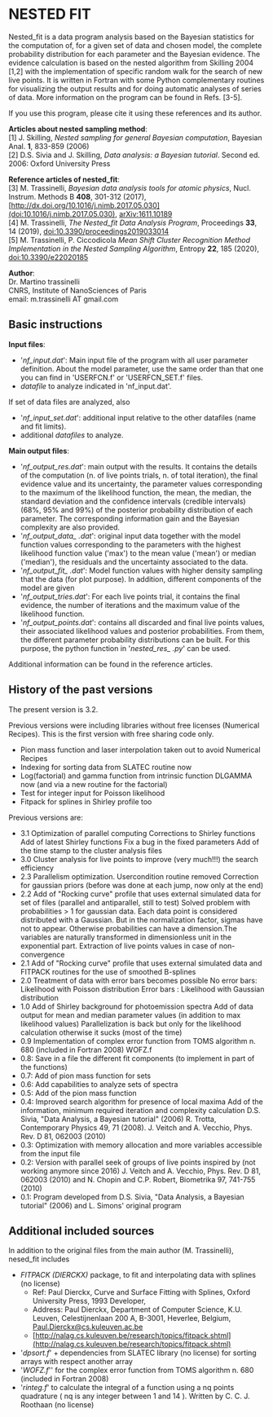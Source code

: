 # NESTED FIT

Nested_fit is a data program analysis based on the Bayesian statistics for the computation of, for a given set of data and chosen model, the complete probability distribution for each parameter and the Bayesian evidence.
The evidence calculation is based on the nested algorithm from Skilling 2004 [1,2] with the implementation of specific random walk for the search of new live points.
It is written in Fortran with some Python complementary routines for visualizing the output results and for doing automatic analyses of series of data.
More information on the program can be found in Refs. [3-5].

If you use this program, please cite it using these references and its author.

**Articles about nested sampling method**:\
[1] J. Skilling, *Nested sampling for general Bayesian computation*, Bayesian Anal. **1**, 833-859 (2006)\
[2] D.S. Sivia and J. Skilling, *Data analysis: a Bayesian tutorial*. Second ed. 2006: Oxford University Press

**Reference articles of nested_fit**:\
[3] M. Trassinelli, *Bayesian data analysis tools for atomic physics*, Nucl. Instrum. Methods B **408**, 301-312 (2017),
[http://dx.doi.org/10.1016/j.nimb.2017.05.030](doi:10.1016/j.nimb.2017.05.030),  [	arXiv:1611.10189](https://arxiv.org/abs/1611.10189)\
[4] M. Trassinelli, *The Nested_fit Data Analysis Program*, Proceedings **33**, 14 (2019), [doi:10.3390/proceedings2019033014](https://doi.org/10.3390/proceedings2019033014)\
[5] M. Trassinelli, P. Ciccodicola *Mean Shift Cluster Recognition Method Implementation in the Nested Sampling Algorithm*, Entropy **22**, 185 (2020), [doi:10.3390/e22020185](https://doi.org/10.3390/e22020185)

**Author**:\
Dr. Martino trassinelli\
CNRS, Institute of NanoSciences of Paris\
email: m.trassinelli AT gmail.com

## Basic instructions

**Input files**:
- '*nf_input.dat*': Main input file of the program with all user parameter definition.
About the model parameter, use the same order than that one you can find in 'USERFCN.f' or 'USERFCN_SET.f' files.
- *datafile* to analyze indicated in 'nf_input.dat'.

If set of data files are analyzed, also
- '*nf_input_set.dat*': additional input relative to the other datafiles (name and fit limits).
- additional *datafiles* to analyze.

**Main output files**:
- '*nf_output_res.dat*': main output with the results.
It contains the details of the computation (n. of live points trials, n. of total iteration), the final evidence value and its uncertainty, the parameter values corresponding to the maximum of the likelihood function, the mean, the median, the standard deviation and the confidence intervals (credible intervals) (68%, 95% and 99%) of the posterior probability distribution of each parameter.
The corresponding information gain and the Bayesian complexity are also provided.
- '*nf_output_data_ .dat*': original input data together with the model function values corresponding to the parameters with the highest likelihood function value ('max') to the mean value ('mean') or median ('median'), the residuals and the uncertainty associated to the data.
- '*nf_output_fit_ .dat*': Model function values with higher density sampling that the data (for plot purpose). In addition, different components of the model are given
- '*nf_output_tries.dat*': For each live points trial, it contains the final evidence, the number of iterations and the maximum value of the likelihood function.
- '*nf_output_points.dat*': contains all discarded and final live points values, their associated likelihood values and posterior probabilities. From them, the different parameter probability distributions can be built.
For this purpose, the python function in '*nested_res_ .py*' can be used.


Additional information can be found in the reference articles.

## History of the past versions

The present version is 3.2.

Previous versions were including libraries without free licenses
(Numerical Recipes).
This is the first version with free sharing code only.

- Pion mass function and laser interpolation taken out to avoid Numerical Recipes
- Indexing for sorting data from SLATEC routine now
- Log(factorial) and gamma function from intrinsic function DLGAMMA now (and via a new routine for the factorial)
- Test for integer input for Poisson likelihood
- Fitpack for splines in Shirley profile too


Previous versions are:

 - 3.1  Optimization of parallel computing
      Corrections to Shirley functions
      Add of latest Shirley functions
      Fix a bug in the fixed parameters
      Add of the time stamp to the cluster analysis files
 - 3.0  Cluster analysis for live points to improve (very much!!!) the search efficiency
 - 2.3  Parallelism optimization. Usercondition routine removed
      Correction for gaussian priors (before was done at each jump, now only at the end)
 - 2.2  Add of "Rocking curve" profile that uses external simulated data for set of files
      (parallel and antiparallel, still to test)
      Solved problem with probabilities > 1 for gaussian data. Each data point is considered distributed
      with a Gaussian. But in the normalization factor, sigmas have not to appear. Otherwise probabilities
      can have a dimension.The variables are naturally transformed in dimensionless unit in the
      exponential part.
      Extraction of live points values in case of non-convergence
 - 2.1  Add of "Rocking curve" profile that uses external simulated data and
      FITPACK routines for the use of smoothed B-splines
 - 2.0  Treatment of data with error bars becomes possible
      No error bars: Likelihood with Poisson distribution
      Error bars   : Likelihood with Gaussian distribution
 - 1.0  Add of Shirley background for photoemission spectra
      Add of data output for mean and median parameter values (in addition to max likelihood values)
      Parallelization is back but only for the likelihood calculation otherwise it sucks (most of the time)
 - 0.9  Implementation of complex error function from TOMS algorithm n. 680 (included in Fortran 2008) WOFZ.f
 - 0.8: Save in a file the different fit components (to implement in part of the functions)
 - 0.7: Add of pion mass function for sets
 - 0.6: Add capabilities to analyze sets of spectra
 - 0.5: Add of the pion mass function
 - 0.4: Improved search algorithm for presence of local maxima
      Add of the information, minimum required iteration and complexity calculation
      D.S. Sivia, "Data Analysis, a Bayesian tutorial" (2006)
      R. Trotta, Contemporary Physics 49, 71 (2008).
      J. Veitch and A. Vecchio, Phys. Rev. D 81, 062003 (2010)
 - 0.3: Optimization with memory allocation and more variables accessible from the input file
 - 0.2: Version with parallel seek of groups of live points inspired by (not working anymore since 2016)
      J. Veitch and A. Vecchio, Phys. Rev. D 81, 062003 (2010) and
      N. Chopin and C.P. Robert, Biometrika 97, 741-755 (2010)
 - 0.1: Program developed from D.S. Sivia, "Data Analysis, a Bayesian tutorial" (2006) and L. Simons' original program

 ## Additional included sources

 In addition to the original files from the main author (M. Trassinelli), nesed_fit includes
 - *FITPACK (DIERCKX)* package, to fit and interpolating data with splines (no license)
   - Ref: Paul Dierckx, Curve and Surface Fitting with Splines, Oxford University Press, 1993
 Developer,
   - Address: Paul Dierckx, Department of Computer Science, K.U. Leuven, Celestijnenlaan 200 A, B-3001, Heverlee, Belgium, Paul.Dierckx@cs.kuleuven.ac.be
   - [http://nalag.cs.kuleuven.be/research/topics/fitpack.shtml](http://nalag.cs.kuleuven.be/research/topics/fitpack.shtml)
 - '*dpsort.f*' + dependencies from SLATEC library (no license) for sorting arrays with respect another array
 - '*WOFZ.f*'' for the complex error function from TOMS algorithm n. 680 (included in Fortran 2008)
 - '*rinteg.f*' to calculate the integral of a function using a nq points quadrature ( nq is any integer between 1 and 14 ). Written by C. C. J. Roothaan (no license)
